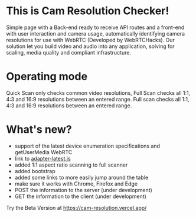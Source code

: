 This is Cam Resolution Checker!
===============================

Simple page with a Back-end ready to receive API routes and a front-end with user interaction and camera usage, automatically identifying camera resolutions for use with WebRTC (Developed by WebRTCHacks). Our solution let you build video and audio into any application, solving for scaling, media quality and compliant infrastructure.

Operating mode
=======================

Quick Scan only checks common video resolutions, Full Scan checks all 1:1, 4:3 and 16:9 resolutions between an entered range. Full scan checks all 1:1, 4:3 and 16:9 resolutions between an entered range.

What's new?
===================
* support of the latest device enumeration specifications and getUserMedia WebRTC
* link to [adapter-latest.js](https://webrtc.github.io/adapter/adapter-latest.js)
* added 1:1 aspect ratio scanning to full scanner
* added bootstrap
* added some links to more easily jump around the table
* make sure it works with Chrome, Firefox and Edge
* POST the information to the server (under development)
* GET the information to the client (under development)
 
Try the Beta Version at https://cam-resolution.vercel.app/


